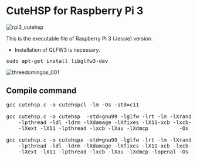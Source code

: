 # CuteHSP for Raspberry Pi 3

![rpi3_cutehsp](https://user-images.githubusercontent.com/24917310/27611683-2a97e5d6-5bce-11e7-8d1d-c69951b15a6e.png)

This is the executable file of Raspberry Pi 3 (Jessie) version.

* Installation of GLFW3 is necessary.

<pre>
sudo apt-get install libglfw3-dev
</pre>

![threedomingos_001](https://user-images.githubusercontent.com/24917310/27260537-8510170c-5469-11e7-8dbd-9ada087ccb99.png)

## Compile command
<pre>
gcc cutehsp.c -o cutehspcl -lm -Os -std=c11

gcc cutehsp.c -o cutehsp  -std=gnu99 -lglfw -lrt -lm -lXrandr -lXrender -lXi -lGL -lm
    -lpthread -ldl -ldrm -lXdamage -lXfixes -lX11-xcb -lxcb-glx -lxcb-dri2 -lXxf86vm
    -lXext -lX11 -lpthread -lxcb -lXau -lXdmcp          -Os

gcc cutehsp.c -o cutehspx -std=gnu99 -lglfw -lrt -lm -lXrandr -lXrender -lXi -lGL -lm
    -lpthread -ldl -ldrm -lXdamage -lXfixes -lX11-xcb -lxcb-glx -lxcb-dri2 -lXxf86vm
    -lXext -lX11 -lpthread -lxcb -lXau -lXdmcp -lopenal -Os
</pre>
